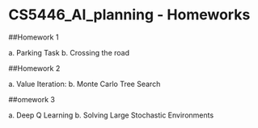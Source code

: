 # CS5446_AI_planning - Homeworks

##Homework 1

  a. Parking Task
  b. Crossing the road
  
##Homework 2

  a. Value Iteration:
  b. Monte Carlo Tree Search
  
##omework 3

  a. Deep Q Learning
  b. Solving Large Stochastic Environments
  
  
